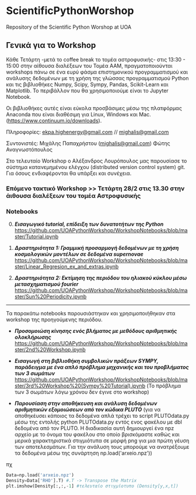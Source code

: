 # ScientificPythonWorshop
Repository of the Scientific Python Worshop at UOA

## Γενικά για το Workshop
Κάθε Τετάρτη -μετά το coffee break το τομέα αστροφυσικής- στις 13:30 - 15:00 στην αίθουσα διαλέξεων του Τομέα ΑΑΜ, πραγματοποιούνται workshops πάνω
σε ένα ευρύ φάσμα επιστημονικού προγραμματισμού και ανάλυσης δεδομένων με τη χρήση της γλώσσας προγραμματισμού Python και τις βιβλιοθήκες
Numpy, Scipy, Sympy, Pandas, Scikit-Learn και Matplotlib. Το περιβάλλον που θα χρησιμοποιούμε είναι το Jupyter Notebook.

Οι βιβλιοθήκες αυτές είναι εύκολα προσβάσιμες μέσω της πλατφόρμας Anaconda που είναι διαθέσιμη για Linux, Windows και Mac. (https://www.continuum.io/downloads).

Πληροφορίες: ekpa.highenergy@gmail.com // mighalis@gmail.com

Συντονιστές:
    Μιχάλης Παπαχρήστου (mighalis@gmail.com)
    Φώτης Αναγνωστόπουλος

Στο τελευταίο Workshop ο Αλέξανδρος Λουρόπουλος μας παρουσίασε το σύστημα κατανεμημένου ελέγχου (distributed version control system) git. Για όσους ενδιαφέρονται θα υπάρξει και συνέχεια.


### Επόμενο τακτικό Workshop >> Τετάρτη 28/2 στις 13.30 στην άιθουσα διαλέξεων του τομέα Αστροφυσικής
<!---
### Μέσα στην επόμενη εβδομάδα θα ανακοινωθεί και ενα doodle poll για τη χρήση ενός δεύτερου χρόνου συναντήσεων λόγω των σεμιναρίων του τομέα.
-->


### Notebooks
0. ***Εισαγωγικό tutorial, επίδειξη των δυνατοτήτων της Python***
https://github.com/UOAPythonWorkshop/WorkshopNotebooks/blob/master/Tutorial.ipynb

1. ***Δραστηριότητα 1: Γραμμική προσαρμογή δεδομένων με τη χρήση κοσμολογικών μοντέλων σε δεδομένα supernovae***
https://github.com/UOAPythonWorkshop/WorkshopNotebooks/blob/master/Linear_Regresion_ex_and_extras.ipynb

2. ***Δραστηριότητα 2: Εκτίμηση της περιόδου του ηλιακού κύκλου μέσω μετασχηματισμού fourier***
https://github.com/UOAPythonWorkshop/WorkshopNotebooks/blob/master/Sun%20Periodicity.ipynb

----------------------
Τα παρακάτω notebooks παρουσιάστηκαν και χρησιμοποιήθηκαν στα workshop της προηγούμενης περιόδου.

* ***Προσομοιώση κίνησης ενός βλήματος με μεθόδους αριθμητικής ολοκλήρωσης***
https://github.com/UOAPythonWorkshop/WorkshopNotebooks/blob/master/2nd%20Workshop.ipynb

* ***Εισαγωγή στη βιβλιοθήκη συμβολικών πράξεων SYMPY, παράδειγμα με ένα απλό πρόβλημα μηχανικής και του προβλήματος των 3 σωμάτων***
https://github.com/UOAPythonWorkshop/WorkshopNotebooks/blob/master/3rd%20Workshop%20(Sympy%20Tutorial).ipynb
(Το πρόβλημα των 3 σωμάτων λόγω χρόνου δεν έγινε στο workshop)

* ***Παρουσίαση στην αποθήκευση και ανάλυση δεδομένων αριθμητικών εξομοιώσεων από τον κώδικα PLUTO***
(για να αποθηκέυσει κάποιος τα δεδομένα απλά τρέχει το script PLUTOdata.py μέσω της εντολής python PLUTOdata.py εντός ενος φακέλου με dbl δεδομένα από τον PLUTO. Η διαδικασία αυτή δημιουργεί ένα npz αρχείο με το όνομα του φακέλου στο οποίο βρισκόμαστε καθώς και μερικά χαρακτηριστικά στιγμιότυπα σε μορφή png για μια πρώτη γέυση των αποτελεσμάτων. Για την ανάλυση τους μπορούμε να ανατρέξουμε τα δεδομένα μέσω της συνάρτηση np.load('arxeio.npz'))

πχ
```python
Data=np.load('arxeio.npz')
Density=Data['RHO'].T) #.Τ -> Transpose the Matrix
plt.imshow(Density[:,:,-1] #τελευταίο στιγμίοτυπο (Density[y,x,t])
```
